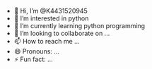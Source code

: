 - 👋 Hi, I’m @K4431520945
- 👀 I’m interested in python
- 🌱 I’m currently learning python programming
- 💞️ I’m looking to collaborate on ...
- 📫 How to reach me ...
- 😄 Pronouns: ...
- ⚡ Fun fact: ...

<!---
K4431520945/K4431520945 is a ✨ special ✨ repository because its `README.md` (this file) appears on your GitHub profile.
You can click the Preview link to take a look at your changes.
--->
